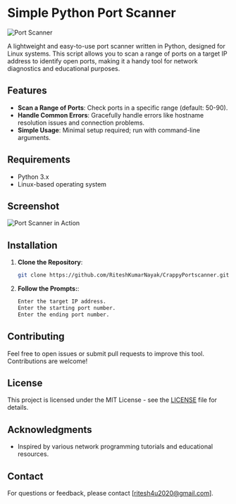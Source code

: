 # Simple Python Port Scanner

![Port Scanner](https://img.shields.io/badge/Port%20Scanner-Python%20Script-brightgreen)

A lightweight and easy-to-use port scanner written in Python, designed for Linux systems. This script allows you to scan a range of ports on a target IP address to identify open ports, making it a handy tool for network diagnostics and educational purposes.

## Features

- **Scan a Range of Ports**: Check ports in a specific range (default: 50-90).
- **Handle Common Errors**: Gracefully handle errors like hostname resolution issues and connection problems.
- **Simple Usage**: Minimal setup required; run with command-line arguments.

## Requirements

- Python 3.x
- Linux-based operating system
  
## Screenshot

![Port Scanner in Action](images/screenshot.png)

## Installation

1. **Clone the Repository**:
   ```bash
   git clone https://github.com/RiteshKumarNayak/CrappyPortscanner.git

2. **Follow the Prompts:**:
   ```bash
   Enter the target IP address.
   Enter the starting port number.
   Enter the ending port number.
   
## Contributing

Feel free to open issues or submit pull requests to improve this tool. Contributions are welcome!

## License

This project is licensed under the MIT License - see the [LICENSE](LICENSE) file for details.

## Acknowledgments

- Inspired by various network programming tutorials and educational resources.

## Contact

For questions or feedback, please contact [ritesh4u2020@gmail.com].




